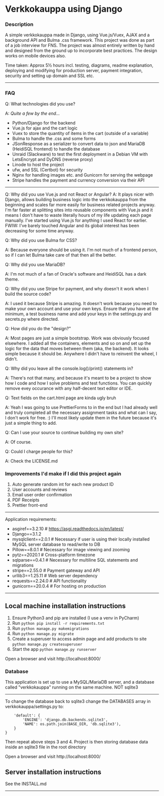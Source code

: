 # Verkkokauppa using Django

### Description

A simple verkkokauppa made in Django, using Vue.js/Vuex, AJAX and a background API and Bulma .css framework. This project was done as part of a job interview for FNS.
The project was almost entirely written by hand and designed from the ground up to incorporate best practices. The design works on mobile devices also.

Time taken: Approx 5½ hours incl. testing, diagrams, readme explanation, deploying and modifying for production server, payment integration, security and setting up domain and SSL etc.

______________________________________

### FAQ

Q: What technologies did you use?

A: *Quite a few by the end...*

* Python/Django for the backend
* Vue.js for ajax and the cart logic
* Vuex to store the quantity of items in the cart (outside of a variable)
* Bulma to handle the .css and some forms
* JSonResponse as a serializer to convert data to json and MariaDB (HeidiSQL frontend) to handle the database
* Unraid (Slackware) to test the first deployment in a Debian VM with LetsEncrypt and DyDNS (reverse proxy)
* Linode to host the project
* ufw, and SSL (Certbot) for security
* Nginx for handling images etc. and Gunicorn for serving the webpage
* Stripe handles the payment and currency conversion via their API

______________________________________

Q: Why did you use Vue.js and not React or Angular?
A: It plays nicer with Django, allows building business logic into the verkkokauppa from the beginning and scales far more easily for business related projects anyway.
I'm far faster at splitting sites into reusable components with Vue.js and it means I don't have to waste literally hours of my life updating each page manually. I've started using Vue.js for anything I used React for earlier. FWIW: I've barely touched Angular and its global interest has been decreasing for some time anyway.

Q: Why did you use Bulma for CSS?

A: Because everyone should be using it. I'm not much of a frontend person, so if I can let Bulma take care of that then all the better.

Q: Why did you use MariaDB?

A: I'm not much of a fan of Oracle's software and HeidiSQL has a dark theme.

Q: Why did you use Stripe for payment, and why doesn't it work when I build the source code?

A: I used it because Stripe is amazing. It doesn't work because you need to make your own account and use your own keys.
Ensure that you have at the minimum, a test business name and add your keys in the settings.py and secrets.py where directed.

Q: How did you do the "design?"

A: Most pages are just a simple bootstrap. Work was obviously focused elsewhere. I added all the containers, elements and so on and set up the logic for the data that moves between them (aka, the backend). It looks simple because it should be. Anywhere I didn't have to reinvent the wheel, I didn't.

Q: Why did you leave all the console.log()/print() statements in?

A: There's not that many, and because it's meant to be a project to show how I code and how I solve problems and test functions. You can quickly remove evey occurance with any half-decent text editor or IDE.

Q: Text fields on the cart.html page are kinda ugly bruh

A: Yeah I was going to use PrettierForms to in the end but I had already well and truly completed all the necessary assignment tasks and what can I say, I don't work for free. :) I'll most likely update them in the future because it's just a simple thing to add.

Q: Can I use your source to continue building my own site?

A: Of course.

Q: Could I charge people for this?

A: Check the LICENSE.md

### Improvements I'd make if I did this project again
1. Auto generate random int for each new product ID
2. User accounts and reviews
3. Email user order confirmation
4. PDF Receipts
5. Prettier front-end

______________________________________

Application requirements:

* asgiref==3.2.10  # https://asgi.readthedocs.io/en/latest/
* Django==3.1.2
* mysqlclient==2.0.1  # Necessary if user is using their locally installed MySQL server database to read/write to DB
* Pillow==8.0.1  # Necessary for image viewing and zooming
* pytz==2020.1  # Cross-platform timezone
* sqlparse==0.4.1  # Necessary for multiline SQL statements and migrations
* stripe==2.55.0 # Payment gateway and API
* urllib3==1.25.11 # Web server dependency
* requests==2.24.0 # API functionality
* gunicorn==20.0.4 # For hosting on production


______________________________________

## Local machine installation instructions

1. Ensure Python3 and pip are installed (I use a venv in PyCharm)
2. Run ```python pip install -r requirements.txt```
3. Run ```python manage.py makemigrations```
4. Run ```python manage.py migrate```
5. Create a superuser to access admin page and add products to site ```python manage.py createsuperuser```
6. Start the app ```python manage.py runserver```

Open a browser and visit http://localhost:8000/

### Database

This application is set up to use a MySQL/MariaDB server, and a database called "verkkokauppa" running on the same machine. NOT sqlite3
______________________________________

To change the database back to sqlite3 change the DATABASES array in verkkokauppa/settings.py to:

```DATABASES = {
    'default': {
        'ENGINE': 'django.db.backends.sqlite3',
        'NAME': os.path.join(BASE_DIR, 'db.sqlite3'),
    }
}
```

Then repeat above steps 3 and 4.
Project is then storing database data inside an sqlite3 file in the root directory

Open a browser and visit http://localhost:8000/

## Server installation instructions

See the INSTALL.md

______________________________________
